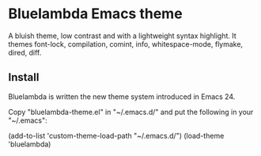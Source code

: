 Bluelambda Emacs theme
======================
A bluish theme, low contrast and with a lightweight syntax highlight. It
themes font-lock, compilation, comint, info, whitespace-mode, flymake,
dired, diff.


Install
-------
Bluelambda is written the new theme system introduced in Emacs 24.

Copy "bluelambda-theme.el" in "~/.emacs.d/" and put the following in your "~/.emacs":


  (add-to-list 'custom-theme-load-path "~/.emacs.d/")
  (load-theme 'bluelambda)